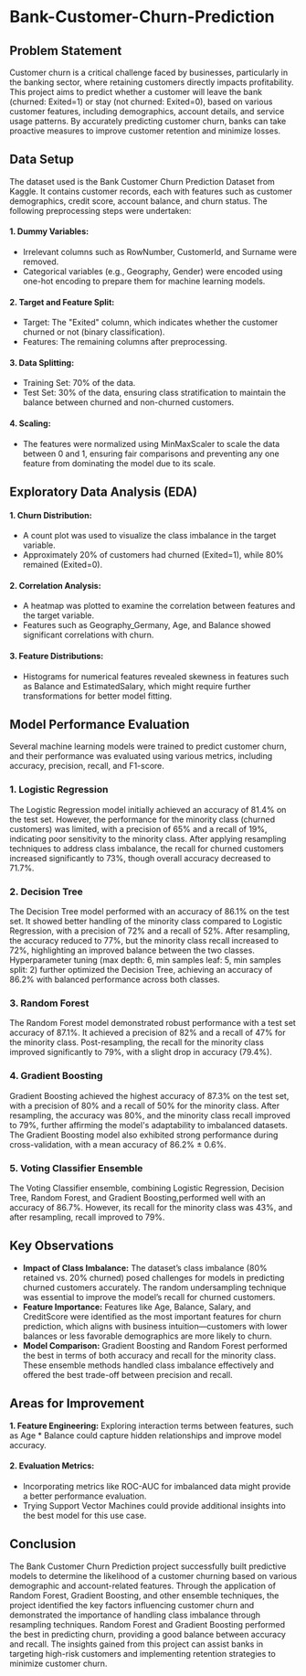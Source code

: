 # Bank-Customer-Churn-Prediction

## Problem Statement
Customer churn is a critical challenge faced by businesses, particularly in the banking sector, where retaining customers directly impacts profitability. This project aims to predict whether a customer will leave the bank (churned: Exited=1) or stay (not churned: Exited=0), based on various customer features, including demographics, account details, and service usage patterns. By accurately predicting customer churn, banks can take proactive measures to improve customer retention and minimize losses.
## Data Setup
The dataset used is the Bank Customer Churn Prediction Dataset from Kaggle. It contains customer records, each with features such as customer demographics, credit score, account balance, and churn status. The following preprocessing steps were undertaken:
#### 1.	Dummy Variables:
- Irrelevant columns such as RowNumber, CustomerId, and Surname were removed.
- Categorical variables (e.g., Geography, Gender) were encoded using one-hot encoding to prepare them for machine learning models.
#### 2.	Target and Feature Split:
- Target: The "Exited" column, which indicates whether the customer churned or not (binary classification).
- Features: The remaining columns after preprocessing.
#### 3.	Data Splitting:
- Training Set: 70% of the data.
- Test Set: 30% of the data, ensuring class stratification to maintain the balance between churned and non-churned customers.
#### 4.	Scaling:
- The features were normalized using MinMaxScaler to scale the data between 0 and 1, ensuring fair comparisons and preventing any one feature from dominating the model due to its scale.
## Exploratory Data Analysis (EDA)
#### 1.	Churn Distribution:
- A count plot was used to visualize the class imbalance in the target variable.
- Approximately 20% of customers had churned (Exited=1), while 80% remained (Exited=0).
#### 2.	Correlation Analysis:
-	A heatmap was plotted to examine the correlation between features and the target variable.
-	Features such as Geography_Germany, Age, and Balance showed significant correlations with churn.
#### 3.	Feature Distributions:
- Histograms for numerical features revealed skewness in features such as Balance and EstimatedSalary, which might require further transformations for better model fitting.
## Model Performance Evaluation
Several machine learning models were trained to predict customer churn, and their performance was evaluated using various metrics, including accuracy, precision, recall, and F1-score.
### 1. Logistic Regression
The Logistic Regression model initially achieved an accuracy of 81.4% on the test set. However, the performance for the minority class (churned customers) was limited, with a precision of 65% and a recall of 19%, indicating poor sensitivity to the minority class. After applying resampling techniques to address class imbalance, the recall for churned customers increased significantly to 73%, though overall accuracy decreased to 71.7%.
### 2. Decision Tree
The Decision Tree model performed with an accuracy of 86.1% on the test set. It showed better handling of the minority class compared to Logistic Regression, with a precision of 72% and a recall of 52%. After resampling, the accuracy reduced to 77%, but the minority class recall increased to 72%, highlighting an improved balance between the two classes. Hyperparameter tuning (max depth: 6, min samples leaf: 5, min samples split: 2) further optimized the Decision Tree, achieving an accuracy of 86.2% with balanced performance across both classes.
### 3. Random Forest
The Random Forest model demonstrated robust performance with a test set accuracy of 87.1%. It achieved a precision of 82% and a recall of 47% for the minority class. Post-resampling, the recall for the minority class improved significantly to 79%, with a slight drop in accuracy (79.4%).
### 4. Gradient Boosting
Gradient Boosting achieved the highest accuracy of 87.3% on the test set, with a precision of 80% and a recall of 50% for the minority class. After resampling, the accuracy was 80%, and the minority class recall improved to 79%, further affirming the model's adaptability to imbalanced datasets. The Gradient Boosting model also exhibited strong performance during cross-validation, with a mean accuracy of 86.2% ± 0.6%.
### 5. Voting Classifier Ensemble
The Voting Classifier ensemble, combining Logistic Regression, Decision Tree, Random Forest, and Gradient Boosting,performed well with an accuracy of 86.7%. However, its recall for the minority class was 43%, and after resampling, recall improved to 79%.
## Key Observations
- **Impact of Class Imbalance:** The dataset’s class imbalance (80% retained vs. 20% churned) posed challenges for models in predicting churned customers accurately. The random undersampling technique was essential to improve the model’s recall for churned customers.
- **Feature Importance:** Features like Age, Balance, Salary, and CreditScore were identified as the most important features for churn prediction, which aligns with business intuition—customers with lower balances or less favorable demographics are more likely to churn.
- **Model Comparison:** Gradient Boosting and Random Forest performed the best in terms of both accuracy and recall for the minority class. These ensemble methods handled class imbalance effectively and offered the best trade-off between precision and recall.
## Areas for Improvement
**1.	Feature Engineering:** Exploring interaction terms between features, such as Age * Balance could capture hidden relationships and improve model accuracy.
#### **2.	Evaluation Metrics:**
- Incorporating metrics like ROC-AUC for imbalanced data might provide a better performance evaluation.
- Trying Support Vector Machines could provide additional insights into the best model for this use case.
## Conclusion
The Bank Customer Churn Prediction project successfully built predictive models to determine the likelihood of a customer churning based on various demographic and account-related features. Through the application of Random Forest, Gradient Boosting, and other ensemble techniques, the project identified the key factors influencing customer churn and demonstrated the importance of handling class imbalance through resampling techniques. Random Forest and Gradient Boosting performed the best in predicting churn, providing a good balance between accuracy and recall. The insights gained from this project can assist banks in targeting high-risk customers and implementing retention strategies to minimize customer churn.
